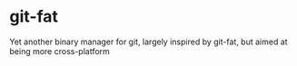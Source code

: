 git-fat
=======

Yet another binary manager for git, largely inspired by git-fat, but aimed at being more cross-platform
